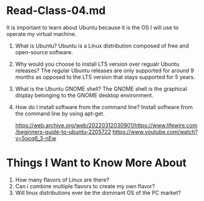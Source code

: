 # Read-Class-04.md 

It is important to learn about Ubuntu because it is the OS I will use to operate my virtual machine.


1. What is Ubuntu?
   Ubuntu is a Linux distribution composed of free and open-source software.

2. Why would you choose to install LTS version over regualr Ubuntu releases?
   The regular Ubuntu releases are only supported for around 9 months as opposed to the LTS version that stays supported for 5 years.

3. What is the Ubuntu GNOME shell?
   The GNOME shell is the graphical display belonging to the GNOME desktop environment.

4. How do I install software from the command line?
   Install software from the command line by using apt-get.

   https://web.archive.org/web/20220312030901/https://www.lifewire.com/beginners-guide-to-ubuntu-2205722
   https://www.youtube.com/watch?v=5ocq6_3-nEw


# Things I Want to Know More About

1. How many flavors of Linux are there?
2. Can i combine multiple flavors to create my own flavor?
3. Will linux distributions ever be the dominant OS of the PC market?
